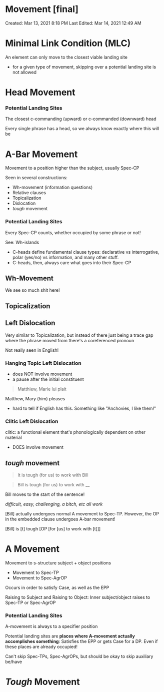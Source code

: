 # Movement [final]

Created: Mar 13, 2021 8:18 PM
Last Edited: Mar 14, 2021 12:49 AM

# Minimal Link Condition (MLC)

An element can only move to the closest viable landing site

- for a given type of movement, skipping over a potential landing site is not allowed

# Head Movement

### Potential Landing Sites

The closest c-commanding (upward) or c-commanded (downward) head

Every single phrase has a head, so we always know exactly where this will be

# A-Bar Movement

Movement to a position higher than the subject, usually Spec-CP

Seen in several constructions:

- Wh-movement (information questions)
- Relative clauses
- Topicalization
- Dislocation
- *tough* movement

### Potential Landing Sites

Every Spec-CP counts, whether occupied by some phrase or not!

See: Wh-islands

- C-heads define fundamental clause types: declarative vs interrogative, polar (yes/no) vs information, and many other stuff.
- C-heads, then, always care what goes into their Spec-CP

## Wh-Movement

We see so much shit here!

## Topicalization

## Left Dislocation

Very similar to Topicalization, but instead of there just being a trace gap where the phrase moved from there's a coreferenced pronoun

Not really seen in English!

### Hanging Topic Left Dislocation

- does NOT involve movement
- a pause after the initial constituent

> Matthiew, Marie lui plait

Matthew, Mary (him) pleases

- hard to tell if English has this. Something like "Anchovies, I like them!"

### Clitic Left Dislocation

clitic: a functional element that's phonologically dependent on other material

- DOES involve movement

## *tough* movement

> It is tough (for us) to work with Bill

> Bill is tough (for us) to work with __

Bill moves to the start of the sentence!

*difficult, easy, challenging, a bitch, etc all work*

[Bill] actually undergoes normal A movement to Spec-TP. However, the OP in the embedded clause undergoes A-bar movement!

[Bill] is [t] tough [OP [for [us] to work with [t]]]

# A Movement

Movement to s-structure subject + object positions

- Movement to Spec-TP
- Movement to Spec-AgrOP

Occurs in order to satisfy Case, as well as the EPP

Raising to Subject and Raising to Object: Inner subject/object raises to Spec-TP or Spec-AgrOP

### Potential Landing Sites

A-movement is always to a specifier position

Potential landing sites are **places where A-movement actually accomplishes something**: Satisfies the EPP or gets Case for a DP. Even if these places are already occupied!

Can't skip Spec-TPs, Spec-AgrOPs, but should be okay to skip auxiliary be/have

# *Tough* Movement
